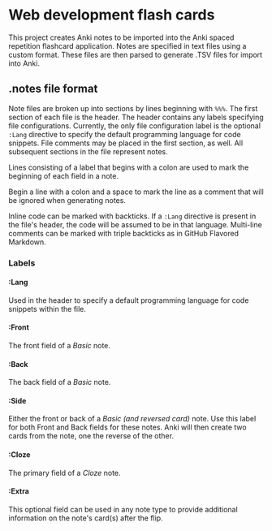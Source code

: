 # Web development flash cards
This project creates Anki notes to be imported into the Anki spaced
repetition flashcard application. Notes are specified in text files
using a custom format. These files are then parsed to generate .TSV 
files for import into Anki. 

## .notes file format
Note files are broken up into sections by lines beginning with `%%%`.
The first section of each file is the header. The header contains any 
labels specifying file configurations. Currently, the only file 
configuration label is the optional `:Lang` directive to specify the 
default programming language for code snippets. File comments may be 
placed in the first section, as well. All subsequent sections in the 
file represent notes.

Lines consisting of a label that begins with a colon are used to mark
the beginning of each field in a note.

Begin a line with a colon and a space to mark the line as a comment
that will be ignored when generating notes.

Inline code can be marked with backticks. If a `:Lang` directive is
present in the file's header, the code will be assumed to be in that
language. Multi-line comments can be marked with triple backticks as in
GitHub Flavored Markdown.

### Labels
#### :Lang
Used in the header to specify a default programming language for code
snippets within the file.

#### :Front
The front field of a *Basic* note.

#### :Back
The back field of a *Basic* note.

#### :Side
Either the front or back of a *Basic (and reversed card)* note. Use
this label for both Front and Back fields for these notes. Anki will
then create two cards from the note, one the reverse of the other.

#### :Cloze
The primary field of a *Cloze* note.

#### :Extra
This optional field can be used in any note type to provide additional
information on the note's card(s) after the flip.
